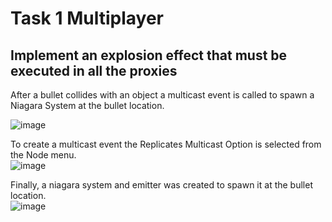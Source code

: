 # Task 1 Multiplayer
## Implement an explosion effect that must be executed in all the proxies

After a bullet collides with an object a multicast event is called to spawn a Niagara System at the bullet location.

![image](https://github.com/alu0101030531/MPProyecto1/assets/43813200/da63e291-cdba-4589-8fff-05f3939cb22b)

To create a multicast event the Replicates Multicast Option is selected from the Node menu.  
![image](https://github.com/alu0101030531/MPProyecto1/assets/43813200/ebf39568-687a-463b-a891-262016a69fca)

Finally, a niagara system and emitter was created to spawn it at the bullet location.  
![image](https://github.com/alu0101030531/MPProyecto1/assets/43813200/6c39a88d-eac4-4a61-8cc7-18253b616c90)
